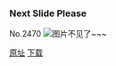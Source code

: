 ### Next Slide Please
No.2470
![图片不见了~~~](https://imgs.xkcd.com/comics/next_slide_please.png)

[原址](https://xkcd.com//2470) [下载](https://imgs.xkcd.com/comics/next_slide_please.png)

